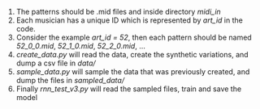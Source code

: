 
1. The patterns should be .mid files and inside directory _midi_in_ 
2. Each musician has a unique ID which is represented by _art_id_ in the code. 
3. Consider the example _art_id = 52_, then each pattern should be named _52_0_0.mid_, _52_1_0.mid_, _52_2_0.mid_, ...
4. _create_data.py_ will read the data, create the synthetic variations, and dump a csv file in _data/_ 
5. _sample_data.py_ will sample the data that was previously created, and dump the files in _sampled_data/_ 
6. Finally _rnn_test_v3.py_ will read the sampled files, train and save the model